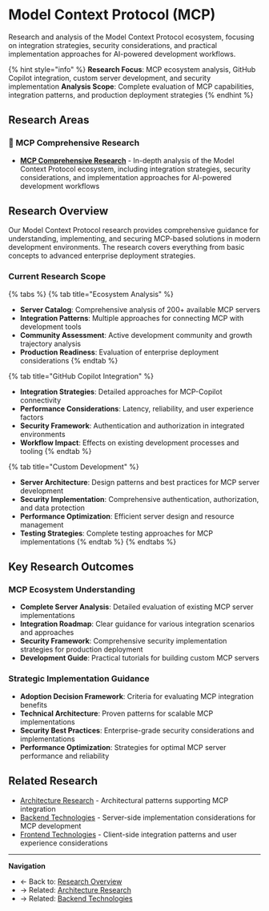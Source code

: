 # Model Context Protocol (MCP)

Research and analysis of the Model Context Protocol ecosystem, focusing on integration strategies, security considerations, and practical implementation approaches for AI-powered development workflows.

{% hint style="info" %}
**Research Focus**: MCP ecosystem analysis, GitHub Copilot integration, custom server development, and security implementation
**Analysis Scope**: Complete evaluation of MCP capabilities, integration patterns, and production deployment strategies
{% endhint %}

## Research Areas

### 🔬 MCP Comprehensive Research
- **[MCP Comprehensive Research](mcp-comprehensive-research/README.md)** - In-depth analysis of the Model Context Protocol ecosystem, including integration strategies, security considerations, and implementation approaches for AI-powered development workflows

## Research Overview

Our Model Context Protocol research provides comprehensive guidance for understanding, implementing, and securing MCP-based solutions in modern development environments. The research covers everything from basic concepts to advanced enterprise deployment strategies.

### Current Research Scope

{% tabs %}
{% tab title="Ecosystem Analysis" %}
- **Server Catalog**: Comprehensive analysis of 200+ available MCP servers
- **Integration Patterns**: Multiple approaches for connecting MCP with development tools
- **Community Assessment**: Active development community and growth trajectory analysis
- **Production Readiness**: Evaluation of enterprise deployment considerations
{% endtab %}

{% tab title="GitHub Copilot Integration" %}
- **Integration Strategies**: Detailed approaches for MCP-Copilot connectivity
- **Performance Considerations**: Latency, reliability, and user experience factors
- **Security Framework**: Authentication and authorization in integrated environments
- **Workflow Impact**: Effects on existing development processes and tooling
{% endtab %}

{% tab title="Custom Development" %}
- **Server Architecture**: Design patterns and best practices for MCP server development
- **Security Implementation**: Comprehensive authentication, authorization, and data protection
- **Performance Optimization**: Efficient server design and resource management
- **Testing Strategies**: Complete testing approaches for MCP implementations
{% endtab %}
{% endtabs %}

## Key Research Outcomes

### MCP Ecosystem Understanding
- **Complete Server Analysis**: Detailed evaluation of existing MCP server implementations
- **Integration Roadmap**: Clear guidance for various integration scenarios and approaches
- **Security Framework**: Comprehensive security implementation strategies for production deployment
- **Development Guide**: Practical tutorials for building custom MCP servers

### Strategic Implementation Guidance
- **Adoption Decision Framework**: Criteria for evaluating MCP integration benefits
- **Technical Architecture**: Proven patterns for scalable MCP implementations
- **Security Best Practices**: Enterprise-grade security considerations and implementations
- **Performance Optimization**: Strategies for optimal MCP server performance and reliability

## Related Research

- [Architecture Research](../architecture/README.md) - Architectural patterns supporting MCP integration
- [Backend Technologies](../backend/README.md) - Server-side implementation considerations for MCP development
- [Frontend Technologies](../frontend/README.md) - Client-side integration patterns and user experience considerations

---

**Navigation**
- ← Back to: [Research Overview](../README.md)
- → Related: [Architecture Research](../architecture/README.md)
- → Related: [Backend Technologies](../backend/README.md)

